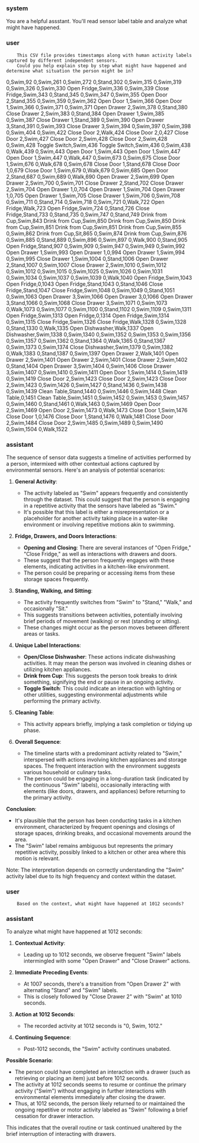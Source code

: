 ### system
You are a helpful assstant. You'll read sensor label table and analyze what might have happened.
### user

        This CSV file provides timestamps along with human activity labels captured by different independent sensors.
        Could you help explain step by step what might have happened and determine what situation the person might be in?
    
0,Swim,92
0,Swim,261
0,Swim,272
0,Stand,302
0,Swim,315
0,Swim,319
0,Swim,326
0,Swim,330
Open Fridge,Swim,336
0,Swim,339
Close Fridge,Swim,343
0,Stand,345
0,Swim,347
0,Swim,355
Open Door 2,Stand,355
0,Swim,359
0,Swim,362
Open Door 1,Swim,366
Open Door 1,Swim,366
0,Swim,371
0,Swim,371
Open Drawer 2,Swim,378
0,Stand,380
Close Drawer 2,Swim,383
0,Stand,384
Open Drawer 1,Swim,385
0,Swim,387
Close Drawer 1,Stand,389
0,Swim,390
Open Drawer 3,Stand,391
0,Swim,393
Close Drawer 3,Swim,394
0,Swim,397
0,Swim,398
0,Swim,404
0,Swim,422
Close Door 2,Walk,424
Close Door 2,0,427
Close Door 2,Swim,427
Close Door 2,Swim,428
Close Door 2,Swim,428
0,Swim,428
Toggle Switch,Swim,436
Toggle Switch,Swim,436
0,Swim,438
0,Walk,439
0,Swim,443
Open Door 1,Swim,443
Open Door 1,Swim,447
Open Door 1,Swim,447
0,Walk,447
0,Swim,673
0,Swim,675
Close Door 1,Swim,676
0,Walk,678
0,Swim,678
Close Door 1,Stand,678
Close Door 1,0,679
Close Door 1,Swim,679
0,Walk,679
0,Swim,685
Open Door 2,Stand,687
0,Swim,689
0,Walk,690
Open Drawer 2,Swim,699
Open Drawer 2,Swim,700
0,Swim,701
Close Drawer 2,Stand,702
Close Drawer 2,Swim,704
Open Drawer 1,0,704
Open Drawer 1,Swim,704
Open Drawer 1,0,705
Open Drawer 1,Swim,705
Close Drawer 1,Swim,706
0,Swim,708
0,Swim,711
0,Stand,714
0,Swim,718
0,Swim,721
0,Walk,722
Open Fridge,Walk,723
Open Fridge,Swim,724
0,Stand,726
Close Fridge,Stand,733
0,Stand,735
0,Swim,747
0,Stand,749
Drink from Cup,Swim,843
Drink from Cup,Swim,850
Drink from Cup,Swim,850
Drink from Cup,Swim,851
Drink from Cup,Swim,851
Drink from Cup,Swim,855
0,Swim,862
Drink from Cup,Sit,865
0,Swim,874
Drink from Cup,Swim,876
0,Swim,885
0,Stand,889
0,Swim,896
0,Swim,897
0,Walk,900
0,Stand,905
Open Fridge,Stand,907
0,Swim,909
0,Swim,947
0,Swim,949
0,Swim,992
Open Drawer 1,Swim,993
Open Drawer 1,0,994
Open Drawer 1,Swim,994
0,Swim,995
Close Drawer 1,Swim,1004
0,Stand,1006
Open Drawer 2,Stand,1007
0,Swim,1007
Close Drawer 2,Swim,1010
0,Swim,1012
0,Swim,1012
0,Swim,1015
0,Swim,1025
0,Swim,1026
0,Swim,1031
0,Swim,1034
0,Swim,1037
0,Swim,1039
0,Walk,1040
Open Fridge,Swim,1043
Open Fridge,0,1043
Open Fridge,Stand,1043
0,Stand,1046
Close Fridge,Stand,1047
Close Fridge,Swim,1048
0,Swim,1049
0,Stand,1051
0,Swim,1063
Open Drawer 3,Swim,1066
Open Drawer 3,0,1066
Open Drawer 3,Stand,1066
0,Swim,1068
Close Drawer 3,Swim,1071
0,Swim,1073
0,Walk,1073
0,Swim,1077
0,Swim,1100
0,Stand,1102
0,Swim,1109
0,Swim,1311
Open Fridge,Swim,1313
Open Fridge,0,1314
Open Fridge,Swim,1314
0,Swim,1315
Close Fridge,Swim,1326
Close Fridge,Walk,1328
0,Swim,1328
0,Stand,1330
0,Walk,1335
Open Dishwasher,Walk,1337
Open Dishwasher,Swim,1338
0,Swim,1340
0,Swim,1352
0,Swim,1353
0,Swim,1356
0,Swim,1357
0,Swim,1362
0,Stand,1364
0,Walk,1365
0,Stand,1367
0,Swim,1373
0,Swim,1374
Close Dishwasher,Swim,1379
0,Swim,1382
0,Walk,1383
0,Stand,1387
0,Swim,1397
Open Drawer 2,Walk,1401
Open Drawer 2,Swim,1401
Open Drawer 2,Swim,1401
Close Drawer 2,Swim,1402
0,Stand,1404
Open Drawer 3,Swim,1404
0,Swim,1406
Close Drawer 3,Swim,1407
0,Swim,1410
0,Swim,1411
Open Door 1,Swim,1414
0,Swim,1419
0,Swim,1419
Close Door 2,Swim,1423
Close Door 2,Swim,1423
Close Door 2,Swim,1423
0,Swim,1426
0,Swim,1427
0,Stand,1436
0,Swim,1438
0,Swim,1439
Clean Table,Stand,1440
0,Swim,1446
0,Swim,1448
Clean Table,0,1451
Clean Table,Swim,1451
0,Swim,1452
0,Swim,1453
0,Swim,1457
0,Swim,1460
0,Stand,1461
0,Walk,1463
0,Swim,1469
Open Door 2,Swim,1469
Open Door 2,Swim,1473
0,Walk,1473
Close Door 1,Swim,1476
Close Door 1,0,1476
Close Door 1,Stand,1476
0,Walk,1481
Close Door 2,Swim,1484
Close Door 2,Swim,1485
0,Swim,1489
0,Swim,1490
0,Swim,1504
0,Walk,1522

### assistant
The sequence of sensor data suggests a timeline of activities performed by a person, intermixed with other contextual actions captured by environmental sensors. Here's an analysis of potential scenarios:

1. **General Activity**: 
   - The activity labeled as "Swim" appears frequently and consistently through the dataset. This could suggest that the person is engaging in a repetitive activity that the sensors have labeled as "Swim."
   - It's possible that this label is either a misrepresentation or a placeholder for another activity taking place in a water-like environment or involving repetitive motions akin to swimming.

2. **Fridge, Drawers, and Doors Interactions**:
   - **Opening and Closing**: There are several instances of "Open Fridge," "Close Fridge," as well as interactions with drawers and doors.
   - These suggest that the person frequently engages with these elements, indicating activities in a kitchen-like environment. 
   - The person could be preparing or accessing items from these storage spaces frequently.

3. **Standing, Walking, and Sitting**: 
   - The activity frequently switches from "Swim" to "Stand," "Walk," and occasionally "Sit."
   - This suggests transitions between activities, potentially involving brief periods of movement (walking) or rest (standing or sitting).
   - These changes might occur as the person moves between different areas or tasks.

4. **Unique Label Interactions**:
   - **Open/Close Dishwasher**: These actions indicate dishwashing activities. It may mean the person was involved in cleaning dishes or utilizing kitchen appliances.
   - **Drink from Cup**: This suggests the person took breaks to drink something, signifying the end or pause in an ongoing activity.
   - **Toggle Switch**: This could indicate an interaction with lighting or other utilities, suggesting environmental adjustments while performing the primary activity.

5. **Cleaning Table**:
   - This activity appears briefly, implying a task completion or tidying up phase.

6. **Overall Sequence**:
    - The timeline starts with a predominant activity related to "Swim," interspersed with actions involving kitchen appliances and storage spaces. The frequent interaction with the environment suggests various household or culinary tasks.
    - The person could be engaging in a long-duration task (indicated by the continuous "Swim" labels), occasionally interacting with elements (like doors, drawers, and appliances) before returning to the primary activity.

**Conclusion**:
- It's plausible that the person has been conducting tasks in a kitchen environment, characterized by frequent openings and closings of storage spaces, drinking breaks, and occasional movements around the area.
- The "Swim" label remains ambiguous but represents the primary repetitive activity, possibly linked to a kitchen or other area where this motion is relevant.

Note: The interpretation depends on correctly understanding the "Swim" activity label due to its high frequency and context within the dataset.
### user

        Based on the context, what might have happened at 1012 seconds?
    
### assistant
To analyze what might have happened at 1012 seconds:

1. **Contextual Activity**:
   - Leading up to 1012 seconds, we observe frequent "Swim" labels intermingled with some "Open Drawer" and "Close Drawer" actions. 

2. **Immediate Preceding Events**:
   - At 1007 seconds, there's a transition from "Open Drawer 2" with alternating "Stand" and "Swim" labels.
   - This is closely followed by "Close Drawer 2" with "Swim" at 1010 seconds.

3. **Action at 1012 Seconds**:
   - The recorded activity at 1012 seconds is "0, Swim, 1012."

4. **Continuing Sequence**:
   - Post-1012 seconds, the "Swim" activity continues unabated.

**Possible Scenario**:
- The person could have completed an interaction with a drawer (such as retrieving or placing an item) just before 1012 seconds.
- The activity at 1012 seconds seems to resume or continue the primary activity ("Swim") without engaging in further interactions with environmental elements immediately after closing the drawer.
- Thus, at 1012 seconds, the person likely returned to or maintained the ongoing repetitive or motor activity labeled as "Swim" following a brief cessation for drawer interaction.

This indicates that the overall routine or task continued unaltered by the brief interruption of interacting with drawers.
